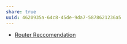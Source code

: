 ```yaml
---
share: true
uuid: 4620935a-64c8-45de-9da7-5878621236a5
---
```

* [Router Reccomendation](https://dl.ubnt.com/guides/edgemax/EdgeRouter_PoE_5_QSG.pdf)
